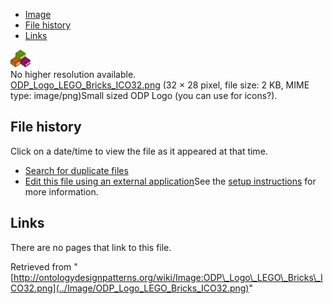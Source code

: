 * [Image](../Image/ODP_Logo_LEGO_Bricks_ICO32.png#file)
* [File history](../Image/ODP_Logo_LEGO_Bricks_ICO32.png#filehistory)
* [Links](../Image/ODP_Logo_LEGO_Bricks_ICO32.png#filelinks)

[![Image:ODP Logo LEGO Bricks ICO32.png](../images/f/f6/ODP_Logo_LEGO_Bricks_ICO32.png)](../images/f/f6/ODP_Logo_LEGO_Bricks_ICO32.png)  
No higher resolution available.  
[ODP\_Logo\_LEGO\_Bricks\_ICO32.png](../images/f/f6/ODP_Logo_LEGO_Bricks_ICO32.png)‎ (32 × 28 pixel, file size: 2 KB, MIME type: image/png)Small sized ODP Logo (you can use for icons?).




## File history

Click on a date/time to view the file as it appeared at that time.



  
* [Search for duplicate files](http://ontologydesignpatterns.org/wiki/Special:FileDuplicateSearch/ODP_Logo_LEGO_Bricks_ICO32.png "Special:FileDuplicateSearch/ODP Logo LEGO Bricks ICO32.png")
* [Edit this file using an external application](http://ontologydesignpatterns.org/wiki/index.php?title=Image:ODP_Logo_LEGO_Bricks_ICO32.png&action=edit&externaledit=true&mode=file "Image:ODP Logo LEGO Bricks ICO32.png")See the [setup instructions](http://www.mediawiki.org/wiki/Manual:External_editors "http://www.mediawiki.org/wiki/Manual:External_editors") for more information.

## Links



There are no pages that link to this file.




Retrieved from "[http://ontologydesignpatterns.org/wiki/Image:ODP\_Logo\_LEGO\_Bricks\_ICO32.png](../Image/ODP_Logo_LEGO_Bricks_ICO32.png)"